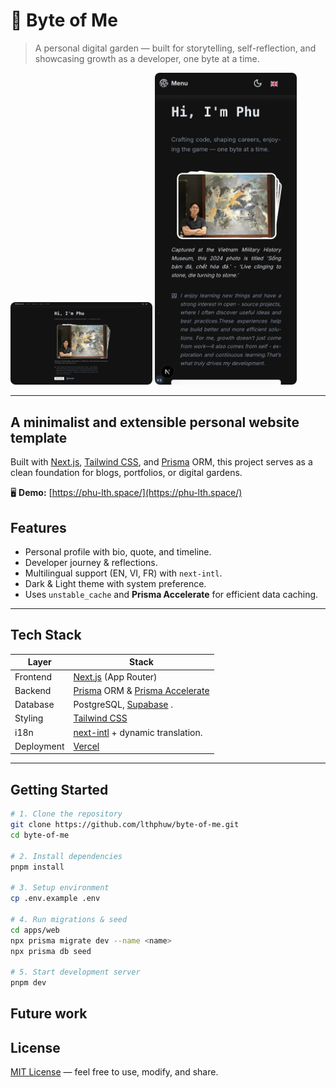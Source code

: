 # 📸 Byte of Me

> A personal digital garden — built for storytelling, self-reflection, and showcasing growth as a developer, one byte at a time.

<div align="flex center">  
    <img src="./images/mobile.png" alt="Mobile view" width="45%" style="border-radius: 8px;" />
  <img src="./images/pc.png" alt="Desktop view" width="45%" style="border-radius: 8px; margin-right: 1rem;" />
</div>

---

## A minimalist and extensible personal website template

Built with [Next.js](https://nextjs.org/), [Tailwind CSS](https://tailwindcss.com/), and [Prisma](https://www.prisma.io/) ORM, this project serves as a clean foundation for blogs, portfolios, or digital gardens.

🖥️ **Demo:** [https://phu-lth.space/](https://phu-lth.space/)

## Features

- Personal profile with bio, quote, and timeline.
- Developer journey & reflections.
- Multilingual support (EN, VI, FR) with `next-intl`.
- Dark & Light theme with system preference.
- Uses `unstable_cache` and **Prisma Accelerate** for efficient data caching.

---

## Tech Stack

| Layer      | Stack                                                                                        |
| ---------- | -------------------------------------------------------------------------------------------- |
| Frontend   | [Next.js](https://nextjs.org/) (App Router)                                                  |
| Backend    | [Prisma](https://www.prisma.io/) ORM & [Prisma Accelerate](https://www.prisma.io/accelerate) |
| Database   | PostgreSQL, [Supabase](https://supabase.com/) .                                              |
| Styling    | [Tailwind CSS](https://tailwindcss.com/)                                                     |
| i18n       | [next-intl](https://github.com/amannn/next-intl) + dynamic translation.                      |
| Deployment | [Vercel](https://vercel.com/)                                                                |

---

## Getting Started

```bash
# 1. Clone the repository
git clone https://github.com/lthphuw/byte-of-me.git
cd byte-of-me

# 2. Install dependencies
pnpm install

# 3. Setup environment
cp .env.example .env

# 4. Run migrations & seed
cd apps/web
npx prisma migrate dev --name <name>
npx prisma db seed

# 5. Start development server
pnpm dev
```

## Future work

## License

[MIT License](./LICENSE.md) — feel free to use, modify, and share.
